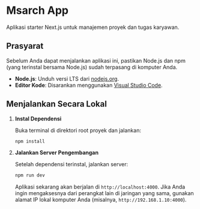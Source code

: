 
# Msarch App

Aplikasi starter Next.js untuk manajemen proyek dan tugas karyawan.

## Prasyarat

Sebelum Anda dapat menjalankan aplikasi ini, pastikan Node.js dan npm (yang terinstal bersama Node.js) sudah terpasang di komputer Anda.

- **Node.js**: Unduh versi LTS dari [nodejs.org](https://nodejs.org/).
- **Editor Kode**: Disarankan menggunakan [Visual Studio Code](https://code.visualstudio.com/).

## Menjalankan Secara Lokal

1.  **Instal Dependensi**

    Buka terminal di direktori root proyek dan jalankan:
    ```bash
    npm install
    ```

2.  **Jalankan Server Pengembangan**

    Setelah dependensi terinstal, jalankan server:
    ```bash
    npm run dev
    ```

    Aplikasi sekarang akan berjalan di `http://localhost:4000`. Jika Anda ingin mengaksesnya dari perangkat lain di jaringan yang sama, gunakan alamat IP lokal komputer Anda (misalnya, `http://192.168.1.10:4000`).
